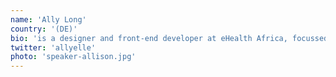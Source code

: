 ```yaml
---
name: 'Ally Long'
country: '(DE)'
bio: 'is a designer and front-end developer at eHealth Africa, focussed on creating interfaces for novice tech users in West Africa. She likes all the usual things - cats, goats, coffees, internets.'
twitter: 'allyelle'
photo: 'speaker-allison.jpg'
---
```

